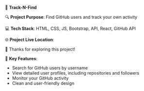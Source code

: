 🚀 **Track-N-Find**

🔍 **Project Purpose**: Find GitHub users and track your own activity

💻 **Tech Stack**: HTML, CSS, JS, Bootstrap, API, React, GitHub API

🌐 **Project Live Location**: [](https://github-profile-finder-swamithedev.vercel.app/)

🙌 Thanks for exploring this project!

🚀 **Key Features**:

- Search for GitHub users by username
- View detailed user profiles, including repositories and followers
- Monitor your GitHub activity
- Clean and user-friendly design



